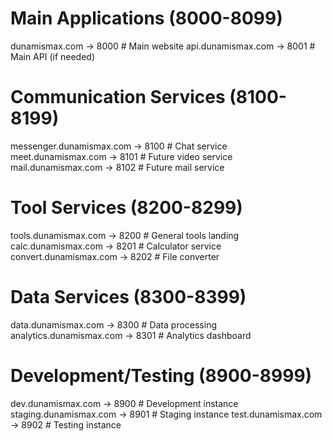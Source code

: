 # Main Applications (8000-8099)

dunamismax.com              -> 8000  # Main website
api.dunamismax.com          -> 8001  # Main API (if needed)

# Communication Services (8100-8199)

messenger.dunamismax.com    -> 8100  # Chat service
meet.dunamismax.com         -> 8101  # Future video service
mail.dunamismax.com         -> 8102  # Future mail service

# Tool Services (8200-8299)

tools.dunamismax.com        -> 8200  # General tools landing
calc.dunamismax.com         -> 8201  # Calculator service
convert.dunamismax.com      -> 8202  # File converter

# Data Services (8300-8399)

data.dunamismax.com         -> 8300  # Data processing
analytics.dunamismax.com    -> 8301  # Analytics dashboard

# Development/Testing (8900-8999)

dev.dunamismax.com          -> 8900  # Development instance
staging.dunamismax.com      -> 8901  # Staging instance
test.dunamismax.com         -> 8902  # Testing instance
